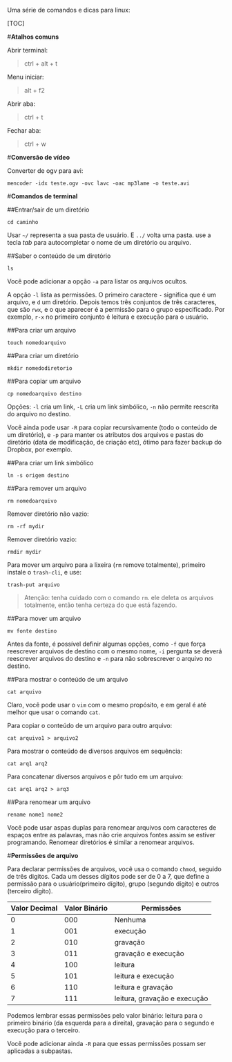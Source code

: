 Uma série de comandos e dicas para linux:

[TOC]

#**Atalhos comuns**

Abrir terminal:
>ctrl + alt + t

Menu iniciar:
>alt + f2

Abrir aba:
>ctrl + t

Fechar aba:
>ctrl + w

#**Conversão de vídeo**

Converter de ogv para avi:
```
mencoder -idx teste.ogv -ovc lavc -oac mp3lame -o teste.avi
```

#**Comandos de terminal**

##Entrar/sair de um diretório

```
cd caminho
```

Usar `~/` representa a sua pasta de usuário. E `../` volta uma pasta. use a tecla *tab* para autocompletar o nome de um diretório ou arquivo.

##Saber o conteúdo de um diretório

```
ls
```

Você pode adicionar a opção `-a` para listar os arquivos ocultos.

A opção `-l` lista as permissões. O primeiro caractere `-` significa que é um arquivo, e `d` um diretório. Depois temos três conjuntos de três caracteres, que são `rwx`, e o que aparecer é a permissão para o grupo especificado. Por exemplo, `r-x` no primeiro conjunto é leitura e execução para o usuário.

##Para criar um arquivo

```
touch nomedoarquivo
```

##Para criar um diretório

```
mkdir nomedodiretorio
```

##Para copiar um arquivo

```
cp nomedoarquivo destino
```

Opções: `-l` cria um link, `-L` cria um link simbólico, `-n` não permite reescrita do arquivo no destino.

Você ainda pode usar `-R` para copiar recursivamente (todo o conteúdo de um diretório), e `-p` para manter os atributos dos arquivos e pastas do diretório (data de modificação, de criação etc), ótimo para fazer backup do Dropbox, por exemplo.

##Para criar um link simbólico

```
ln -s origem destino
```

##Para remover um arquivo

```
rm nomedoarquivo
```

Remover diretório não vazio:
```
rm -rf mydir
```

Remover diretório vazio:
```
rmdir mydir
```

Para mover um arquivo para a lixeira (`rm` remove totalmente), primeiro instale o `trash-cli`, e use:

```
trash-put arquivo
```

>Atenção: tenha cuidado com o comando `rm`. ele deleta os arquivos totalmente, então tenha certeza do que está fazendo.

##Para mover um arquivo

```
mv fonte destino
```

Antes da fonte, é possível definir algumas opções, como `-f` que força reescrever arquivos de destino com o mesmo nome, `-i` pergunta se deverá reescrever arquivos do destino e `-n` para não sobrescrever o arquivo no destino.

##Para mostrar o conteúdo de um arquivo

```
cat arquivo
```

Claro, você pode usar o `vim` com o mesmo propósito, e em geral é até melhor que usar o comando `cat`.

Para copiar o conteúdo de um arquivo para outro arquivo:
```
cat arquivo1 > arquivo2
```

Para mostrar o conteúdo de diversos arquivos em sequência:
```
cat arq1 arq2
```

Para concatenar diversos arquivos e pôr tudo em um arquivo:
```
cat arq1 arq2 > arq3
```

##Para renomear um arquivo

```
rename nome1 nome2
```

Você pode usar aspas duplas para renomear arquivos com caracteres de espaços entre as palavras, mas não crie arquivos fontes assim se estiver programando. Renomear diretórios é similar a renomear arquivos.

#**Permissões de arquivo**

Para declarar permissões de arquivos, você usa o comando `chmod`, seguido de três digitos. Cada um desses dígitos pode ser de 0 a 7, que define a permissão para o usuário(primeiro dígito), grupo (segundo dígito) e outros (terceiro dígito).

Valor Decimal|Valor Binário|Permissões
---|---|---
0|000|Nenhuma
1|001|execução
2|010|gravação
3|011|gravação e execução
4|100|leitura
5|101|leitura e execução
6|110|leitura e gravação
7|111|leitura, gravação e execução

Podemos lembrar essas permissões pelo valor binário: leitura para o primeiro binário (da esquerda para a direita), gravação para o segundo e execução para o terceiro.

Você pode adicionar ainda `-R` para que essas permissões possam ser aplicadas a subpastas.
